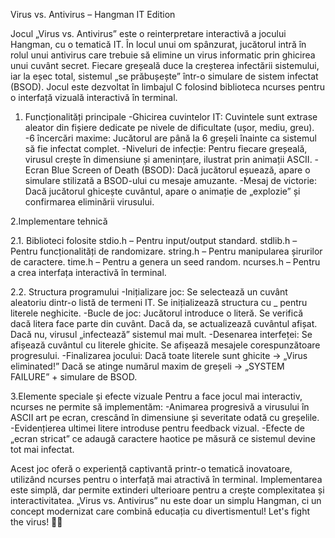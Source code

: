 Virus vs. Antivirus – Hangman IT Edition

Jocul „Virus vs. Antivirus” este o reinterpretare interactivă a jocului Hangman, cu o tematică IT. În locul unui om spânzurat, jucătorul intră în rolul unui antivirus care trebuie să elimine un virus informatic prin ghicirea unui cuvânt secret. Fiecare greșeală duce la creșterea infectării sistemului, iar la eșec total, sistemul „se prăbușește” într-o simulare de sistem infectat (BSOD). Jocul este dezvoltat în limbajul C folosind biblioteca ncurses pentru o interfață vizuală interactivă în terminal.

1.  Funcționalități principale 
-Ghicirea cuvintelor IT: Cuvintele sunt extrase aleator din fișiere dedicate pe nivele de dificultate (ușor, mediu, greu).
-6 încercări maxime: Jucătorul are până la 6 greșeli înainte ca sistemul să fie infectat complet.
-Niveluri de infecție: Pentru fiecare greșeală, virusul crește în dimensiune și amenințare, ilustrat prin animații ASCII.
-Ecran Blue Screen of Death (BSOD): Dacă jucătorul eșuează, apare o simulare stilizată a BSOD-ului cu mesaje amuzante.
-Mesaj de victorie: Dacă jucătorul ghicește cuvântul, apare o animație de „explozie” și confirmarea eliminării virusului.

2.Implementare tehnică

2.1. Biblioteci folosite
stdio.h – Pentru input/output standard.
stdlib.h – Pentru funcționalități de randomizare.
string.h – Pentru manipularea șirurilor de caractere.
time.h – Pentru a genera un seed random.
ncurses.h – Pentru a crea interfața interactivă în terminal.

2.2. Structura programului
-Inițializare joc: Se selectează un cuvânt aleatoriu dintr-o listă de termeni IT. Se inițializează structura cu _ pentru literele neghicite.
-Bucle de joc: Jucătorul introduce o literă. Se verifică dacă litera face parte din cuvânt. Dacă da, se actualizează cuvântul afișat. Dacă nu, virusul „infectează” sistemul mai mult.
-Desenarea interfeței: Se afișează cuvântul cu literele ghicite. Se afișează mesajele corespunzătoare progresului.
-Finalizarea jocului: Dacă toate literele sunt ghicite → „Virus eliminated!” Dacă se atinge numărul maxim de greșeli → „SYSTEM FAILURE” + simulare de BSOD.

3.Elemente speciale și efecte vizuale Pentru a face jocul mai interactiv, ncurses ne permite să implementăm: 
-Animarea progresivă a virusului în ASCII art pe ecran, crescând în dimensiune și severitate odată cu greșelile.
-Evidențierea ultimei litere introduse pentru feedback vizual.
-Efecte de „ecran stricat” ce adaugă caractere haotice pe măsură ce sistemul devine tot mai infectat.

Acest joc oferă o experiență captivantă printr-o tematică inovatoare, utilizând ncurses pentru o interfață mai atractivă în terminal. Implementarea este simplă, dar permite extinderi ulterioare pentru a crește complexitatea și interactivitatea. „Virus vs. Antivirus” nu este doar un simplu Hangman, ci un concept modernizat care combină educația cu divertismentul! Let's fight the virus! 💾🚀
